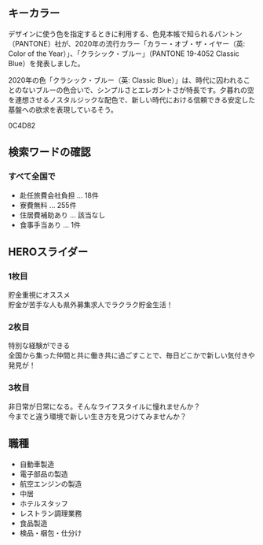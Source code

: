 ## キーカラー
デザインに使う色を指定するときに利用する、色見本帳で知られるパントン（PANTONE）社が、2020年の流行カラー「カラー・オブ・ザ・イヤー（英: Color of the Year）」、「クラシック・ブルー」（PANTONE 19-4052 Classic Blue）を発表しました。

2020年の色「クラシック・ブルー（英: Classic Blue）」は、時代に囚われることのないブルーの色合いで、シンプルさとエレガントさが特長です。夕暮れの空を連想させるノスタルジックな配色で、新しい時代における信頼できる安定した基盤への欲求を表現しているそう。

0C4D82

## 検索ワードの確認
### すべて全国で
* 赴任旅費会社負担 … 18件
* 寮費無料 … 255件
* 住居費補助あり … 該当なし
* 食事手当あり … 1件

## HEROスライダー
### 1枚目

貯金重視にオススメ  
貯金が苦手な人も県外募集求人でラクラク貯金生活！


### 2枚目

特別な経験ができる  
全国から集った仲間と共に働き共に過ごすことで、毎日どこかで新しい気付きや発見が！

### 3枚目

非日常が日常になる。そんなライフスタイルに憧れませんか？  
今までと違う環境で新しい生き方を見つけてみませんか？


## 職種
* 自動車製造
* 電子部品の製造
* 航空エンジンの製造
* 中居
* ホテルスタッフ
* レストラン調理業務
* 食品製造
* 検品・梱包・仕分け
